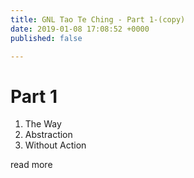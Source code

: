 ```yaml
---
title: GNL Tao Te Ching - Part 1-(copy)
date: 2019-01-08 17:08:52 +0000
published: false

---
```

# Part 1

1. The Way
2. Abstraction
3. Without Action

read more